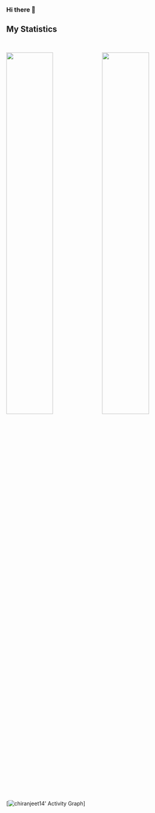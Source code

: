 ### Hi there 👋

## My Statistics
<br/>
<p align="left">
  <img width="49.5%" src="https://github-readme-stats.vercel.app/api?username=chiranjeet14&show_icons=true&theme=vue-dark&count_private=true" />
    <img width="49.5%" src="https://github-readme-streak-stats.herokuapp.com/?user=chiranjeet14&theme=vue-dark&count_private=true" />
  </a>
</p>
<br>

[![chiranjeet14' Activity Graph](https://activity-graph.herokuapp.com/graph?username=chiranjeet14&custom_title=Chiranjeet%20Baruah's%20Contribution%20Graph&theme=vue-dark&bg_color=282828&count_private=true&hide_border=true&line=d1a01f&point=c58545)]

